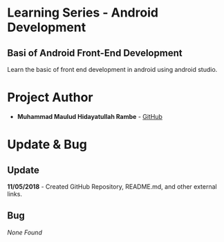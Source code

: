 # Learning Series - Android Development
## Basi of Android Front-End Development
Learn the basic of front end development in android using android studio.

# Project Author
* __Muhammad Maulud Hidayatullah Rambe__ - [GitHub](https://github.com/)

# Update & Bug
## Update
__11/05/2018__ - Created GitHub Repository, README.md, and other external links.

## Bug
*None Found*
